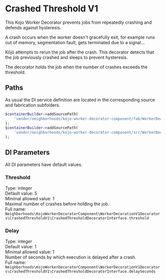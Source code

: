 # Crashed Threshold V1
This Kojo Worker Decorator prevents jobs from repeatedly crashing and defends against hysteresis.

A crash occurs when the worker doesn't gracefully exit, for example runs out of memory, segmentation fault, gets terminated due to a signal...

Kōjō attempts to rerun the job after the crash. This decorator detects that the job previously crashed and sleeps to prevent hysteresis.

The decorator holds the job when the number of crashes exceeds the threshold.

## Paths
As usual the DI service definition are located in the corresponding source and fabrication subfolders.
``` php
$containerBuilder->addSourcePath(
    'vendor/neighborhoods/kojo-worker-decorator-component/fab/WorkerDecorationV1Decorators/CrashedThresholdV1'
);
$containerBuilder->addSourcePath(
    'vendor/neighborhoods/kojo-worker-decorator-component/src/WorkerDecorationV1Decorators/CrashedThresholdV1'
);
```

## DI Parameters
All DI parameters have default values.

### Threshold
Type: integer  
Default value: 5  
Minimal allowed value: 1  
Maximal number of crashes before holding the job.  
Full name:
`Neighborhoods\KojoWorkerDecoratorComponent\WorkerDecorationV1Decorators\CrashedThresholdV1\CrashedThresholdDecoratorInterface.threshold`

### Delay
Type: integer  
Default value: 1  
Minimal allowed value: 1  
Number of seconds by which execution is delayed after a crash.  
Full name: `Neighborhoods\KojoWorkerDecoratorComponent\WorkerDecorationV1Decorators\CrashedThresholdV1\CrashedThresholdDecoratorInterface.delaySeconds`
